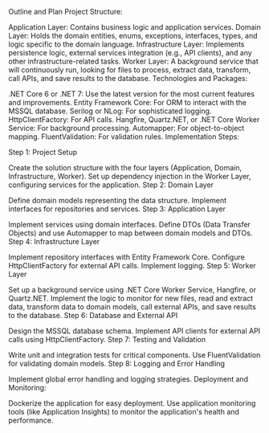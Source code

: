 Outline and Plan
Project Structure:

Application Layer: Contains business logic and application services.
Domain Layer: Holds the domain entities, enums, exceptions, interfaces, types, and logic specific to the domain language.
Infrastructure Layer: Implements persistence logic, external services integration (e.g., API clients), and any other infrastructure-related tasks.
Worker Layer: A background service that will continuously run, looking for files to process, extract data, transform, call APIs, and save results to the database.
Technologies and Packages:

.NET Core 6 or .NET 7: Use the latest version for the most current features and improvements.
Entity Framework Core: For ORM to interact with the MSSQL database.
Serilog or NLog: For sophisticated logging.
HttpClientFactory: For API calls.
Hangfire, Quartz.NET, or .NET Core Worker Service: For background processing.
Automapper: For object-to-object mapping.
FluentValidation: For validation rules.
Implementation Steps:

Step 1: Project Setup

Create the solution structure with the four layers (Application, Domain, Infrastructure, Worker).
Set up dependency injection in the Worker Layer, configuring services for the application.
Step 2: Domain Layer

Define domain models representing the data structure.
Implement interfaces for repositories and services.
Step 3: Application Layer

Implement services using domain interfaces.
Define DTOs (Data Transfer Objects) and use Automapper to map between domain models and DTOs.
Step 4: Infrastructure Layer

Implement repository interfaces with Entity Framework Core.
Configure HttpClientFactory for external API calls.
Implement logging.
Step 5: Worker Layer

Set up a background service using .NET Core Worker Service, Hangfire, or Quartz.NET.
Implement the logic to monitor for new files, read and extract data, transform data to domain models, call external APIs, and save results to the database.
Step 6: Database and External API

Design the MSSQL database schema.
Implement API clients for external API calls using HttpClientFactory.
Step 7: Testing and Validation

Write unit and integration tests for critical components.
Use FluentValidation for validating domain models.
Step 8: Logging and Error Handling

Implement global error handling and logging strategies.
Deployment and Monitoring:

Dockerize the application for easy deployment.
Use application monitoring tools (like Application Insights) to monitor the application's health and performance.